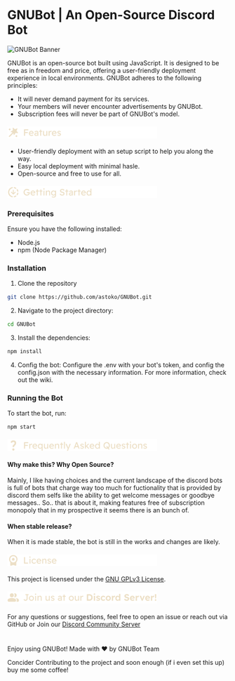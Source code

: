 # GNUBot | An Open-Source Discord Bot

![GNUBot Banner](https://github.com/user-attachments/assets/b90b880e-62f3-4eb8-934a-91c01f4a1ae2)

GNUBot is an open-source bot built using JavaScript. It is designed to be free as in freedom and price, offering a user-friendly deployment experience in local environments. GNUBot adheres to the following principles:

- It will never demand payment for its services.
- Your members will never encounter advertisements by GNUBot.
- Subscription fees will never be part of GNUBot's model.
<h4>
 <picture>
  <source media="(prefers-color-scheme: dark)" srcset="img/readme/dark/Features.png">
  <source media="(prefers-color-scheme: light)" srcset="img/readme/light/Features.png">
  <img alt="Features" src="img/readme/dark/Features.png">
 </picture>
</h4>

- User-friendly deployment with an setup script to help you along the way.
- Easy local deployment with minimal hasle.
- Open-source and free to use for all.

<h4>
 <picture>
  <source media="(prefers-color-scheme: dark)" srcset="img/readme/dark/Getting-Started.png">
  <source media="(prefers-color-scheme: light)" srcset="img/readme/light/Getting-Started.png">
  <img alt="Getting Started" src="img/readme/dark/Getting-Started.png">
 </picture>
</h4>

### Prerequisites

Ensure you have the following installed:
- Node.js
- npm (Node Package Manager)

### Installation

1. Clone the repository
```bash
git clone https://github.com/astoko/GNUBot.git
```

2. Navigate to the project directory:
```bash
cd GNUBot
```

3. Install the dependencies:
```bash
npm install
```

4. Config the bot:
Configure the .env with your bot's token, and config the config.json with the necessary information.
For more information, check out the wiki.

### Running the Bot

To start the bot, run:
```bash
npm start
```
<h4>
 <picture>
  <source media="(prefers-color-scheme: dark)" srcset="img/readme/dark/Frequently-Asked-Questions.png">
  <source media="(prefers-color-scheme: light)" srcset="img/readme/light/Frequently-Asked-Questions.png">
  <img alt="FAQ" src="img/readme/dark/Frequently-Asked-Questions.png">
 </picture>
</h4>


#### Why make this? Why Open Source?

Mainly, I like having choices and the current landscape of the discord bots is full of bots that charge way too much for fuctionality that is provided by discord them selfs like the ability to get welcome messages or goodbye messages.. So.. that is about it, making features free of subscription monopoly that in my prospective it seems there is an bunch of.

#### When stable release?

When it is made stable, the bot is still in the works and changes are likely.

<h4>
 <picture>
  <source media="(prefers-color-scheme: dark)" srcset="img/readme/dark/License.png">
  <source media="(prefers-color-scheme: light)" srcset="img/readme/light/License.png">
  <img alt="License" src="img/readme/dark/License.png">
 </picture>
</h4>

This project is licensed under the [GNU GPLv3 License](LICENSE).

<h4>
 <picture>
  <source media="(prefers-color-scheme: dark)" srcset="img/readme/dark/Join-us-at-our-Discord-Server!.png">
  <source media="(prefers-color-scheme: light)" srcset="img/readme/light/Join-us-at-our-Discord-Server!.png">
  <img alt="Join Us" src="img/readme/dark/Join-us-at-our-Discord-Server!.png">
 </picture>
</h4>

For any questions or suggestions, feel free to open an issue or reach out via GitHub or Join our [Discord Community Server](https://discord.gg/D96MATaPBe)

#

Enjoy using GNUBot! Made with ♥️ by GNUBot Team 

Concider Contributing to the project and soon enough (if i even set this up) buy me some coffee! 
